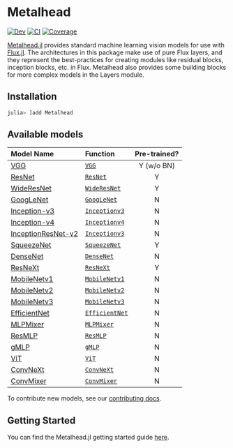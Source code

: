# Metalhead

[![Dev](https://img.shields.io/badge/docs-dev-blue.svg)](https://fluxml.github.io/Metalhead.jl/dev)
[![CI](https://github.com/FluxML/Metalhead.jl/actions/workflows/CI.yml/badge.svg)](https://github.com/FluxML/Metalhead.jl/actions/workflows/CI.yml)
[![Coverage](https://codecov.io/gh/FluxML/Metalhead.jl/branch/master/graph/badge.svg)](https://codecov.io/gh/FluxML/Metalhead.jl)

[Metalhead.jl](https://github.com/FluxML/Metalhead.jl) provides standard machine learning vision models for use with [Flux.jl](https://fluxml.ai). The architectures in this package make use of pure Flux layers, and they represent the best-practices for creating modules like residual blocks, inception blocks, etc. in Flux. Metalhead also provides some building blocks for more complex models in the Layers module.

## Installation

```julia
julia> ]add Metalhead
```

## Available models

| Model Name                                       | Function                                                                                       | Pre-trained? |
|:-------------------------------------------------|:-----------------------------------------------------------------------------------------------|:------------:|
| [VGG](https://arxiv.org/abs/1409.1556)           | [`VGG`](https://fluxml.ai/Metalhead.jl/stable/api/reference.html#Metalhead.VGG)                   | Y (w/o BN)   |
| [ResNet](https://arxiv.org/abs/1512.03385)       | [`ResNet`](https://fluxml.ai/Metalhead.jl/stable/api/reference.html#Metalhead.ResNet)             | Y            |
| [WideResNet](https://arxiv.org/abs/1605.07146)   | [`WideResNet`](https://fluxml.ai/Metalhead.jl/stable/api/reference.html#Metalhead.WideResNet)     | Y            |
| [GoogLeNet](https://arxiv.org/abs/1409.4842)     | [`GoogLeNet`](https://fluxml.ai/Metalhead.jl/stable/api/reference.html#Metalhead.GoogLeNet)       | N            |
| [Inception-v3](https://arxiv.org/abs/1512.00567) | [`Inceptionv3`](https://fluxml.ai/Metalhead.jl/stable/api/reference.html#Metalhead.Inceptionv3)   | N            |
| [Inception-v4](https://arxiv.org/abs/1602.07261) | [`Inceptionv4`](https://fluxml.ai/Metalhead.jl/stable/api/reference.html#Metalhead.Inceptionv4)   | N            |
| [InceptionResNet-v2](https://arxiv.org/abs/1602.07261) | [`Inceptionv3`](https://fluxml.ai/Metalhead.jl/stable/api/reference.html#Metalhead.InceptionResNetv2) | N            |
| [SqueezeNet](https://arxiv.org/abs/1602.07360)   | [`SqueezeNet`](https://fluxml.ai/Metalhead.jl/stable/api/reference.html#Metalhead.SqueezeNet)     | Y            |
| [DenseNet](https://arxiv.org/abs/1608.06993)     | [`DenseNet`](https://fluxml.ai/Metalhead.jl/stable/api/reference.html#Metalhead.DenseNet)         | N            |
| [ResNeXt](https://arxiv.org/abs/1611.05431)      | [`ResNeXt`](https://fluxml.ai/Metalhead.jl/stable/api/reference.html#Metalhead.ResNeXt)           | Y            |
| [MobileNetv1](https://arxiv.org/abs/1704.04861)  | [`MobileNetv1`](https://fluxml.ai/Metalhead.jl/stable/api/reference.html#Metalhead.MobileNetv1)   | N            |
| [MobileNetv2](https://arxiv.org/abs/1801.04381)  | [`MobileNetv2`](https://fluxml.ai/Metalhead.jl/stable/api/reference.html#Metalhead.MobileNetv2)   | N            |
| [MobileNetv3](https://arxiv.org/abs/1905.02244)  | [`MobileNetv3`](https://fluxml.ai/Metalhead.jl/stable/api/reference.html#Metalhead.MobileNetv3)   | N            |
| [EfficientNet](https://arxiv.org/abs/1905.11946) | [`EfficientNet`](https://fluxml.ai/Metalhead.jl/stable/api/reference.html#Metalhead.EfficientNet) | N            |
| [MLPMixer](https://arxiv.org/pdf/2105.01601)     | [`MLPMixer`](https://fluxml.ai/Metalhead.jl/stable/api/reference.html#Metalhead.MLPMixer)         | N            |
| [ResMLP](https://arxiv.org/abs/2105.03404)       | [`ResMLP`](https://fluxml.ai/Metalhead.jl/stable/api/reference.html#Metalhead.ResMLP)             | N            |
| [gMLP](https://arxiv.org/abs/2105.08050)         | [`gMLP`](https://fluxml.ai/Metalhead.jl/stable/api/reference.html#Metalhead.gMLP)                 | N            |
| [ViT](https://arxiv.org/abs/2010.11929)          | [`ViT`](https://fluxml.ai/Metalhead.jl/stable/api/reference.html#Metalhead.ViT)                   | N            |
| [ConvNeXt](https://arxiv.org/abs/2201.03545)     | [`ConvNeXt`](https://fluxml.ai/Metalhead.jl/stable/api/reference.html#Metalhead.ConvNeXt)         | N            |
| [ConvMixer](https://arxiv.org/abs/2201.09792)    | [`ConvMixer`](https://fluxml.ai/Metalhead.jl/stable/api/reference.html#Metalhead.ConvMixer)       | N            |

To contribute new models, see our [contributing docs](https://fluxml.ai/Metalhead.jl/latest/contributing/).

## Getting Started

You can find the Metalhead.jl getting started guide [here](https://fluxml.ai/Metalhead.jl/latest/tutorials/quickstart/).
